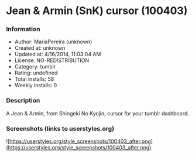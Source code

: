 # Jean & Armin (SnK) cursor (100403)

### Information
- Author: MariaPereira (unknown)
- Created at: unknown
- Updated at: 4/16/2014, 11:03:04 AM
- License: NO-REDISTRIBUTION
- Category: tumblr
- Rating: undefined
- Total installs: 58
- Weekly installs: 0


### Description
A Jean & Armin, from Shingeki No Kyojin, cursor for your tumblr dashboard.


### Screenshots (links to userstyles.org)
![https://userstyles.org/style_screenshots/100403_after.png](https://userstyles.org/style_screenshots/100403_after.png)


